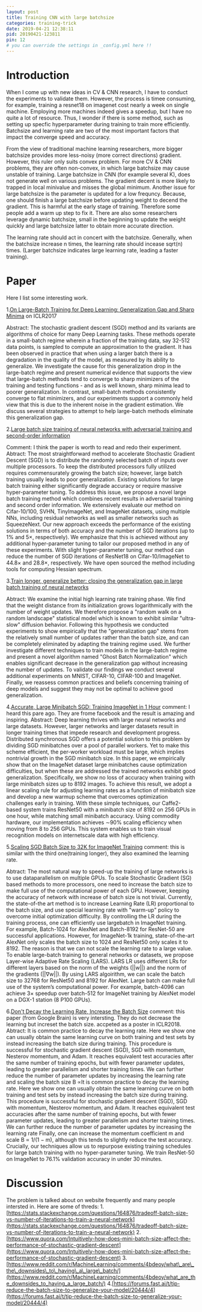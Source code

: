 ```yaml
---
layout: post
title: Training CNN with large batchsize
categories: training-trick
date: 2019-04-21 12:38:11
pid: 20190421-123811
pin: 12
# you can override the settings in _config.yml here !!
---
```


# Introduction
When I come up with new ideas in CV & CNN research, I have to conduct the experiments to validate them. However, the process is timee consuming, for example, training a resnet18 on imagenet cost nearly a week on single machine. Employing more machines indeed gives a speedup, but I have no quite a lot of resource. Thus, I wonder if there is some method, such as setting up specfic hyperparameter during training to train more efficiently. Batchsize and learning rate are two of the most important factors that impact the converge speed and accuracy. 

From the view of traditional machine learning researchers, more bigger batchsize provides more less-noisy (more correct directions) gradient. However, this ruler only suits convex problem. For more CV & CNN problems, they are often non-convex, in which large batchsize may cause unstable of training. Large batchsize in CNN (for example several K), does not generate well on various problems. The gradient decent is more likely to trapped in local minivalue and misses the global minimum. Another issue for large batchsize is the parameter is updated for a low frequncy. Because, one should finish a large batchsize before updating weight to decend the gradient. This is harmful at the early stage of training. Therefore some people add a warm up step to fix it. There are also some researchers leverage dynamic batchsize, small in the beginning to update the weight quickly and large batchsize latter to obtain more accurate direction.

The learning rate should act in concert with the batchsize. Generally, when the batchsize increase n times, the learning rate should incease sqrt(n) times. (Larger batchsize indicates large learning rate, leading a faster training).

# Paper

Here I list some interesting work.

1.[On Large-Batch Training for Deep Learning: Generalization Gap and Sharp Minima](https://arxiv.org/abs/1609.04836) on ICLR2017

Abstract: The stochastic gradient descent (SGD) method and its variants are algorithms of choice for many Deep Learning tasks. These methods operate in a small-batch regime wherein a fraction of the training data, say 32-512 data points, is sampled to compute an approximation to the gradient. It has been observed in practice that when using a larger batch there is a degradation in the quality of the model, as measured by its ability to generalize. We investigate the cause for this generalization drop in the large-batch regime and present numerical evidence that supports the view that large-batch methods tend to converge to sharp minimizers of the training and testing functions - and as is well known, sharp minima lead to poorer generalization. In contrast, small-batch methods consistently converge to flat minimizers, and our experiments support a commonly held view that this is due to the inherent noise in the gradient estimation. We discuss several strategies to attempt to help large-batch methods eliminate this generalization gap.

2.[Large batch size training of neural networks with adversarial training and second-order information](https://arxiv.org/abs/1810.01021) 

Comment: I think the paper is worth to read and redo their experiment.
Abtract: The most straightforward method to accelerate Stochastic Gradient Descent (SGD) is to distribute the randomly selected batch of inputs over multiple processors. To keep the distributed processors fully utilized requires commensurately growing the batch size; however, large batch training usually leads to poor generalization. Existing solutions for large batch training either significantly degrade accuracy or require massive hyper-parameter tuning. To address this issue, we propose a novel large batch training method which combines recent results in adversarial training and second order information. We extensively evaluate our method on Cifar-10/100, SVHN, TinyImageNet, and ImageNet datasets, using multiple NNs, including residual networks as well as smaller networks such as SqueezeNext. Our new approach exceeds the performance of the existing solutions in terms of both accuracy and the number of SGD iterations (up to 1\% and 5×, respectively). We emphasize that this is achieved without any additional hyper-parameter tuning to tailor our proposed method in any of these experiments. With slight hyper-parameter tuning, our method can reduce the number of SGD iterations of ResNet18 on Cifar-10/ImageNet to 44.8× and 28.8×, respectively. We have open sourced the method including tools for computing Hessian spectrum.

3.[Train longer, generalize better: closing the generalization gap in large batch training of neural networks](https://papers.nips.cc/paper/6770-train-longer-generalize-better-closing-the-generalization-gap-in-large-batch-training-of-neural-networks.pdf)

Abtract:
We examine the initial high learning rate training phase. We find that the weight distance from its initialization grows logarithmically with the number of weight updates. We therefore propose a "random walk on a random landscape" statistical model which is known to exhibit similar "ultra-slow" diffusion behavior. Following this hypothesis we conducted experiments to show empirically that the "generalization gap" stems from the relatively small number of updates rather than the batch size, and can be completely eliminated by adapting the training regime used. We further investigate different techniques to train models in the large-batch regime and present a novel algorithm named "Ghost Batch Normalization" which enables significant decrease in the generalization gap without increasing the number of updates. To validate our findings we conduct several additional experiments on MNIST, CIFAR-10, CIFAR-100 and ImageNet. Finally, we reassess common practices and beliefs concerning training of deep models and suggest they may not be optimal to achieve good generalization.

4.[Accurate, Large Minibatch SGD: Training ImageNet in 1 Hour](https://research.fb.com/wp-content/uploads/2017/06/imagenet1kin1h5.pdf)
comment: I heard this pare ago. They are frome facebook and the result is amazing and inspiring. 
Abstract: Deep learning thrives with large neural networks and large datasets. However, larger networks and larger datasets result in longer training times that impede research and development progress. Distributed synchronous SGD offers a potential solution to this problem by dividing SGD minibatches over a pool of parallel workers. Yet to make this scheme efficient, the per-worker workload must be large, which implies nontrivial growth in the SGD minibatch size. In this paper, we empirically show that on the ImageNet dataset large minibatches cause optimization difficulties, but when these are addressed the trained networks exhibit good generalization. Specifically, we show no loss of accuracy when training with large minibatch sizes up to 8192 images. To achieve this result, we adopt a linear scaling rule for adjusting learning rates as a function of minibatch size and develop a new warmup scheme that overcomes optimization challenges early in training. With these simple techniques, our Caffe2-based system trains ResNet50 with a minibatch size of 8192 on 256 GPUs in one hour, while matching small minibatch accuracy. Using commodity hardware, our implementation achieves ∼90% scaling efficiency when moving from 8 to 256 GPUs. This system enables us to train visual recognition models on internetscale data with high efficiency.

5.[Scaling SGD Batch Size to 32K for ImageNet Training](https://people.eecs.berkeley.edu/~youyang/publications/batch32k.pdf)
comment: this is similar with the third one(training longer), they also examined the learning rate.

Abtract: The most natural way to speed-up the training of large networks is to use dataparallelism on multiple GPUs. To scale Stochastic Gradient (SG) based methods to more processors, one need to increase the batch size to make full use of the computational power of each GPU. However, keeping the accuracy of network with increase of batch size is not trivial. Currently, the state-of-the art method is to increase Learning Rate (LR) proportional to the batch size, and use special learning rate with "warm-up" policy to overcome initial optimization difficulty. By controlling the LR during the training process, one can efficiently use largebatch in ImageNet training. For example, Batch-1024 for AlexNet and Batch-8192 for ResNet-50 are successful applications. However, for ImageNet-1k training, state-of-the-art AlexNet only scales the batch size to 1024 and ResNet50 only scales it to 8192. The reason is that we can not scale the learning rate to a large value. To enable large-batch training to general networks or datasets, we propose Layer-wise Adaptive Rate Scaling (LARS). LARS LR uses different LRs for different layers based on the norm of the weights (||w||) and the norm of the gradients (||∇w||).  By using LARS algoirithm, we can scale the batch size to 32768 for ResNet50 and 8192 for AlexNet. Large batch can make full use of the system’s computational power. For example, batch-4096 can achieve 3× speedup over batch-512 for ImageNet training by AlexNet model on a DGX-1 station (8 P100 GPUs).

6.[Don't Decay the Learning Rate, Increase the Batch Size](https://openreview.net/pdf?id=B1Yy1BxCZ)
comment: this paper (from Google Brain) is very intersting. They do not decrease the learning but increset the batch size. accpeted as a poster in ICLR2018.
Abtract: It is common practice to decay the learning rate. Here we show one can usually obtain the same learning curve on both training and test sets by instead increasing the batch size during training. This procedure is successful for stochastic gradient descent (SGD), SGD with momentum, Nesterov momentum, and Adam. It reaches equivalent test accuracies after the same number of training epochs, but with fewer parameter updates, leading to greater parallelism and shorter training times. We can further reduce the number of parameter updates by increasing the learning rate and scaling the batch size B ∝It is common practice to decay the learning rate. Here we show one can usually obtain the same learning curve on both training and test sets by instead increasing the batch size during training. This procedure is successful for stochastic gradient descent (SGD), SGD with momentum, Nesterov momentum, and Adam. It reaches equivalent test accuracies after the same number of training epochs, but with fewer parameter updates, leading to greater parallelism and shorter training times. We can further reduce the number of parameter updates by increasing the learning rate  Finally, one can increase the momentum coefficient m and scale B ∝ 1/(1 − m), although this tends to slightly reduce the test accuracy. Crucially, our techniques allow us to repurpose existing training schedules for large batch training with no hyper-parameter tuning. We train ResNet-50 on ImageNet to 76.1% validation accuracy in under 30 minutes.

# Discussion
The problem is talked about on website frequently and many people intersted in. Here are some of threds:
1.[https://stats.stackexchange.com/questions/164876/tradeoff-batch-size-vs-number-of-iterations-to-train-a-neural-network](https://stats.stackexchange.com/questions/164876/tradeoff-batch-size-vs-number-of-iterations-to-train-a-neural-network)
2.[https://www.quora.com/Intuitively-how-does-mini-batch-size-affect-the-performance-of-stochastic-gradient-descent](https://www.quora.com/Intuitively-how-does-mini-batch-size-affect-the-performance-of-stochastic-gradient-descent)
3.[https://www.reddit.com/r/MachineLearning/comments/4bdeoy/what\_are\_the\_downsides\_to\_having\_a\_large\_batch/](https://www.reddit.com/r/MachineLearning/comments/4bdeoy/what_are_the_downsides_to_having_a_large_batch/)
4.[https://forums.fast.ai/t/tip-reduce-the-batch-size-to-generalize-your-model/20444/4](https://forums.fast.ai/t/tip-reduce-the-batch-size-to-generalize-your-model/20444/4)




